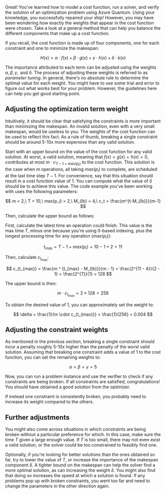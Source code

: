 Great! You've learned how to model a cost function, run a solver, and verify the solution of an optimization problem using Azure Quantum. Using your knowledge, you successfully repaired your ship! However, you may have been wondering how exactly the weights that appear in the cost function were chosen. Take a look at a general method that can help you balance the different components that make up a cost function.

If you recall, the cost function is made up of four components, one for each constraint and one to minimize the makespan:

$$ H(x) = \alpha \cdot f(x) + \beta \cdot g(x) + \gamma \cdot h(x) + \delta \cdot k(x) $$

The importance attributed to each term can be adjusted using the weights $\alpha, \beta, \gamma, \text{ and } \delta$. The process of adjusting these weights is referred to as *parameter tuning*. In general, there's no absolute rule to determine the optimal value for each weight. You might have to use some trial and error to figure out what works best for your problem. However, the guidelines here can help you get good starting point.

## Adjusting the optimization term weight

Intuitively, it should be clear that satisfying the constraints is more important than minimizing the makespan. An invalid solution, even with a very small makespan, would be useless to you. The weights of the cost function can be used to reflect this fact. As a rule of thumb, breaking a single constraint should be around 5-10x more expensive than any valid solution.

Start with an upper bound on the value of the cost function for any valid solution. At worst, a valid solution, meaning that $f(x) = g(x) = h(x) = 0$, contributes at most $m \cdot c_{T-1+max(p_i)}$ to the cost function. This solution is the case when $m$ operations, all taking $max(p_i)$ to complete, are scheduled at the last time step $T-1$. For convenience, say that this situation should result in a cost function value of $1$. You can compute what the value of $\delta$ should be to achieve this value. The code example you've been working with uses the following parameters:

$$ m = 2,\ T = 10,\ max(p_i) = 2,\ M_{lb} = 4,\ c_t = \frac{m^{t-M_{lb}}}{m-1} $$

Then, calculate the upper bound as follows:

First, calculate the latest time an operation could finish. This value is the max time $T$, minus one because you're using 0-based indexing, plus the longest processing time for any operation ($max(p_i)$):

$$ t_{max} = T - 1 + max(p_i) = 10 - 1 + 2 = 11$$

Then, calculate $c_{t_{max}}$:

$$ c_{t_{max}} = \frac{m ^ {t_{max} - M_{lb}}}{m - 1} = \frac{2^{11 - 4}}{2 - 1} = \frac{2^{7}}{1} = 128 $$

The upper bound is then:

$$ m \cdot c_{t_{max}} = 2 \times 128 = 256 $$

To obtain the desired value of $1$, you can approximately set the weight to:

$$ \delta = \frac{1}{m \cdot c_{t_{max}}} = \frac{1}{256} = 0.004 $$

## Adjusting the constraint weights

As mentioned in the previous section, breaking a single constraint should incur a penalty roughly 5-10x higher than the penalty of the worst valid solution. Assuming that breaking one constraint adds a value of $1$ to the cost function, you can set the remaining weights to:

$$ \alpha = \beta = \gamma = 5 $$

Now, you can run a problem instance and use the verifier to check if any constraints are being broken. If all constraints are satisfied, congratulations! You should have obtained a good solution from the optimizer.

If instead one constraint is consistently broken, you probably need to increase its weight compared to the others.

## Further adjustments

You might also come across situations in which constraints are being broken without a particular preference for which. In this case, make sure the time $T$ given a large enough value. If $T$ is too small, there may not even exist a valid solution, or the solver could be too constrained to feasibly find one.

Optionally, if you're looking for better solutions than the ones obtained so far, try to lower the value of $T$, or increase the importance of the makespan component $\delta$. A tighter bound on the makespan can help the solver find a more optimal solution, as can increasing the weight $\delta$. You might also find that doing so increases the speed at which a solution is found. If any problems pop up with broken constraints, you went too far and need to change the parameters in the other direction again.
